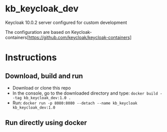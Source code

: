 # kb_keycloak_dev
Keycloak 10.0.2 server configured for custom development

The configuration are based on Keycloak-containers[https://github.com/keycloak/keycloak-containers]

# Instructions
## Download, build and run

- Download or clone this repo
- In the console, go to the downloaded directory and type: `docker build --tag kb_keycloak_dev:1.0 .`
- Run: `docker run -p 8080:8080 --detach --name kb_keycloak kb_keycloak_dev:1.0`

## Run directly using docker
